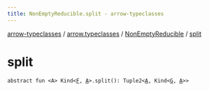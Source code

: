 ```yaml
---
title: NonEmptyReducible.split - arrow-typeclasses
---
```


[arrow-typeclasses](../../index.html) / [arrow.typeclasses](../index.html) / [NonEmptyReducible](index.html) / [split](./split.html)

# split

`abstract fun <A> Kind<`[`F`](index.html#F)`, `[`A`](split.html#A)`>.split(): Tuple2<`[`A`](split.html#A)`, Kind<`[`G`](index.html#G)`, `[`A`](split.html#A)`>>`